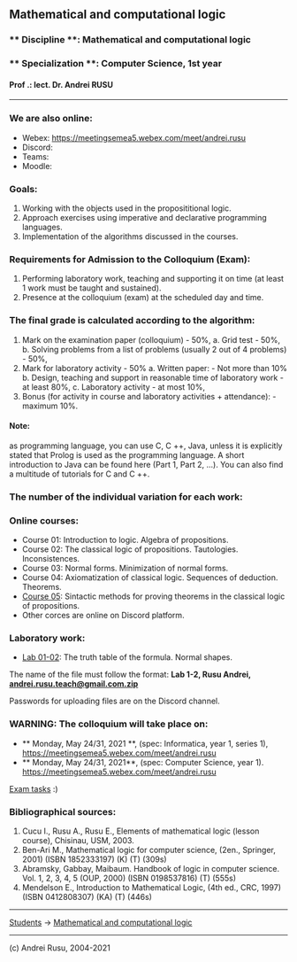 ## Mathematical and computational logic

### ** Discipline **: Mathematical and computational logic

### ** Specialization **:  Computer Science, 1st year

#### Prof .: lect. Dr. Andrei RUSU

---

### We are also online: 
- Webex: https://meetingsemea5.webex.com/meet/andrei.rusu
- Discord: 
- Teams: 
- Moodle: 


### Goals:

1. Working with the objects used in the proposititional  logic.
2. Approach exercises using imperative and declarative programming languages. 
3. Implementation of the algorithms discussed in the courses.

### Requirements for Admission to the Colloquium (Exam):

1. Performing laboratory work, teaching and supporting it on time (at least 1 work must be taught and sustained).
2. Presence at the colloquium (exam) at the scheduled day and time.

### The final grade is calculated according to the algorithm:

1. Mark on the examination paper (colloquium) - 50%,
   a. Grid test - 50%,
   b. Solving problems from a list of problems (usually 2 out of 4 problems) - 50%,
2. Mark for laboratory activity - 50%
   a. Written paper: - Not more than 10%
   b. Design, teaching and support in reasonable time of laboratory work - at least 80%,
   c. Laboratory activity - at most 10%,
3. Bonus (for activity in course and laboratory activities + attendance): - maximum 10%.

#### Note:

as programming language, you can use C, C ++, Java, unless it is explicitly stated that Prolog is used as the programming language. A short introduction to Java can be found here (Part 1, Part 2, ...). You can also find a multitude of tutorials for C and C ++.

### The number of the individual variation for each work:

<!--
* [Computer Science](./cs1.html), year 1 (cs1)
* [Informatics, series 1](./info1s1.html), year 1 (info1s1)
* Mathematics-Informatics, year 2 (2017)
-->

### Online courses:
* Course 01: Introduction to logic. Algebra of propositions.
* Course 02: The classical logic of propositions. Tautologies. Inconsistences. 
* Course 03: Normal forms. Minimization of normal forms. 
* Course 04: Axiomatization of classical logic. Sequences of deduction. Theorems. 
* [Course 05](https://yadi.sk/d/P-Ov2qcVqT6oiQ): Sintactic methods for proving theorems in the classical logic of propositions. 
* Other corces are online on Discord platform. 

### Laboratory work:

* [Lab 01-02](./LC-cs1-lab-01-02.html): The truth table of the formula. Normal shapes.
<!--
* [Lab 03-04](./LC-cs1-lab-03-04.html): Minimal normal forms.
* [Lab 05-06](./LC-cs1-lab-05-06.html): Resolution method to determine logical consequences.
* [Lab 07-08](./LC-cs1-lab-07-08.html): Semantics of formulas in predicate calculus
* [Lab 09-10](./LC-cs1-lab-09-10.html): The Herbrand Universe. Herbrand base. Herbrand's interpretation. 
* [Lab 11-12](./LC-cs1-lab-11-12.html): Semantics of formulas in predicate calculus, 2
* [Lab 13-14](./index-LC-cs1.html): Declarative programming elements.
-->

<!--
#### Upload every laboratory work on the server according to the links. 

[Uploaded laboratory works](https://drive.google.com/open?id=18tu8nixipjUqjjqVyb4s1a4e3-evHnwx): la 24 mai 2020

- Lab 01-02: http://s.go.ro/2vwvt9ia
- Lab 03-04: http://s.go.ro/n35na6wm
- Lab 05-06: http://s.go.ro/edh8l751
- Lab 07-08: http://s.go.ro/r3op3h8r
- Lab 09-10: http://s.go.ro/rbjbe5fg
- Lab 11-12: http://s.go.ro/dtvu54l9
-->

The name of the file must follow the format: 
**Lab 1-2, Rusu Andrei, andrei.rusu.teach@gmail.com.zip**

Passwords for uploading files are on the Discord channel. 

### WARNING: The colloquium will take place on:

* ** Monday, May 24/31, 2021 **, (spec: Informatica, year 1, series 1), https://meetingsemea5.webex.com/meet/andrei.rusu
* ** Monday, May 24/31, 2021**, (spec: Computer Science, year 1). https://meetingsemea5.webex.com/meet/andrei.rusu 

[Exam tasks](./) :)

### Bibliographical sources:

1. Cucu I., Rusu A., Rusu E., Elements of mathematical logic (lesson course), Chisinau, USM, 2003.
2. Ben-Ari M., Mathematical logic for computer science, (2en., Springer, 2001) (ISBN 1852333197) (K) (T) (309s)
3. Abramsky, Gabbay, Maibaum. Handbook of logic in computer science. Vol. 1, 2, 3, 4, 5 (OUP, 2000) (ISBN 0198537816) (T) (555s)
4. Mendelson E., Introduction to Mathematical Logic, (4th ed., CRC, 1997) (ISBN 0412808307) (KA) (T) (446s)

***

[Students](./) -> [Mathematical and computational logic]()

---

(c) Andrei Rusu, 2004-2021